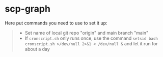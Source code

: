 # scp-graph
Here put commands you need to use to set it up:
> - Set name of local git repo "origin" and main branch "main"
> - If `cronscript.sh` only runs once, use the command `setsid bash cronscript.sh >/dev/null 2>&1 < /dev/null &` and let it run for about a day